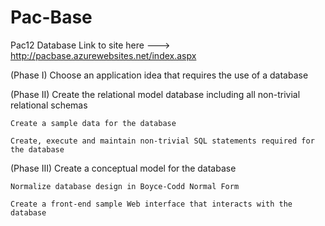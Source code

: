 # Pac-Base
Pac12 Database Link to site here --->
http://pacbase.azurewebsites.net/index.aspx

 (Phase I) Choose an application idea that requires the use of a database

 (Phase II) 
    Create the relational model database including all non-trivial relational schemas
    
    Create a sample data for the database
    
    Create, execute and maintain non-trivial SQL statements required for the database

 (Phase III) 
    Create a conceptual model for the database
    
    Normalize database design in Boyce-Codd Normal Form
    
    Create a front-end sample Web interface that interacts with the database
